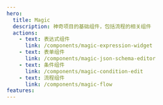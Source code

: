 ```yaml
---
hero:
  title: Magic
  description: 神奇项目的基础组件，包括流程的相关组件
  actions:
    - text: 表达式组件
      link: /components/magic-expression-widget
    - text: 表单组件
      link: /components/magic-json-schema-editor
    - text: 条件组件
      link: /components/magic-condition-edit
    - text: 流程组件
      link: /components/magic-flow
features:
---
```

